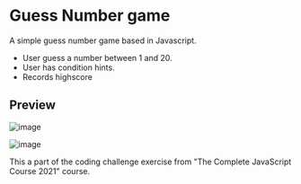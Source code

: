 # Guess Number game

A simple guess number game based in Javascript. 
- User guess a number between 1 and 20.
- User has condition hints.
- Records highscore 

## Preview

![image](https://user-images.githubusercontent.com/72920953/158939864-954e0266-b44e-4ed4-90e4-d8c8a2f916ea.png)

![image](https://user-images.githubusercontent.com/72920953/158939926-b707d191-eb76-45c3-8c2c-45bf7da0e977.png)

This a part of the coding challenge exercise from "The Complete JavaScript Course 2021" course.
